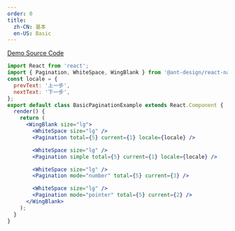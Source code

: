 ```yaml
---
order: 0
title:
  zh-CN: 基本
  en-US: Basic
---
```


[Demo Source Code](https://github.com/ant-design/ant-design-mobile-rn/blob/master/components/pagination/demo/basic.tsx)

```jsx
import React from 'react';
import { Pagination, WhiteSpace, WingBlank } from '@ant-design/react-native';
const locale = {
  prevText: '上一步',
  nextText: '下一步',
};
export default class BasicPaginationExample extends React.Component {
  render() {
    return (
      <WingBlank size="lg">
        <WhiteSpace size="lg" />
        <Pagination total={5} current={1} locale={locale} />

        <WhiteSpace size="lg" />
        <Pagination simple total={5} current={1} locale={locale} />

        <WhiteSpace size="lg" />
        <Pagination mode="number" total={5} current={3} />

        <WhiteSpace size="lg" />
        <Pagination mode="pointer" total={5} current={2} />
      </WingBlank>
    );
  }
}
```
